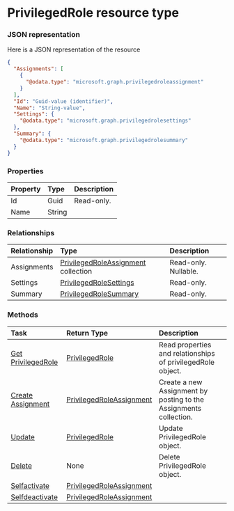 # PrivilegedRole resource type



### JSON representation

Here is a JSON representation of the resource

<!-- {
  "blockType": "resource",
  "optionalProperties": [
    "Assignments",
    "Settings",
    "Summary"
  ],
  "@odata.type": "microsoft.graph.privilegedrole"
}-->

```json
{
  "Assignments": [
    {
      "@odata.type": "microsoft.graph.privilegedroleassignment"
    }
  ],
  "Id": "Guid-value (identifier)",
  "Name": "String-value",
  "Settings": {
    "@odata.type": "microsoft.graph.privilegedrolesettings"
  },
  "Summary": {
    "@odata.type": "microsoft.graph.privilegedrolesummary"
  }
}

```
### Properties
| Property	   | Type	|Description|
|:---------------|:--------|:----------|
|Id|Guid| Read-only.|
|Name|String||

### Relationships
| Relationship | Type	|Description|
|:---------------|:--------|:----------|
|Assignments|[PrivilegedRoleAssignment](privilegedroleassignment.md) collection| Read-only. Nullable.|
|Settings|[PrivilegedRoleSettings](privilegedrolesettings.md)| Read-only.|
|Summary|[PrivilegedRoleSummary](privilegedrolesummary.md)| Read-only.|

### Methods

| Task		   | Return Type	|Description|
|:---------------|:--------|:----------|
|[Get PrivilegedRole](../api/privilegedrole_get.md) | [PrivilegedRole](privilegedrole.md) |Read properties and relationships of privilegedRole object.|
|[Create Assignment](../api/privilegedrole_post_assignments.md) |[PrivilegedRoleAssignment](privilegedroleassignment.md)| Create a new Assignment by posting to the Assignments collection.|
|[Update](../api/privilegedrole_update.md) | [PrivilegedRole](privilegedrole.md)	|Update PrivilegedRole object. |
|[Delete](../api/privilegedrole_delete.md) | None |Delete PrivilegedRole object. |
|[Selfactivate](../api/privilegedrole_selfactivate.md)|[PrivilegedRoleAssignment](privilegedroleassignment.md)||
|[Selfdeactivate](../api/privilegedrole_selfdeactivate.md)|[PrivilegedRoleAssignment](privilegedroleassignment.md)||

<!-- uuid: 444a7531-a8b1-43d8-bc3f-975952998faf
2015-10-24 21:49:47 UTC -->
<!-- {
  "type": "#page.annotation",
  "description": "PrivilegedRole resource",
  "keywords": "",
  "section": "documentation",
  "tocPath": ""
}-->